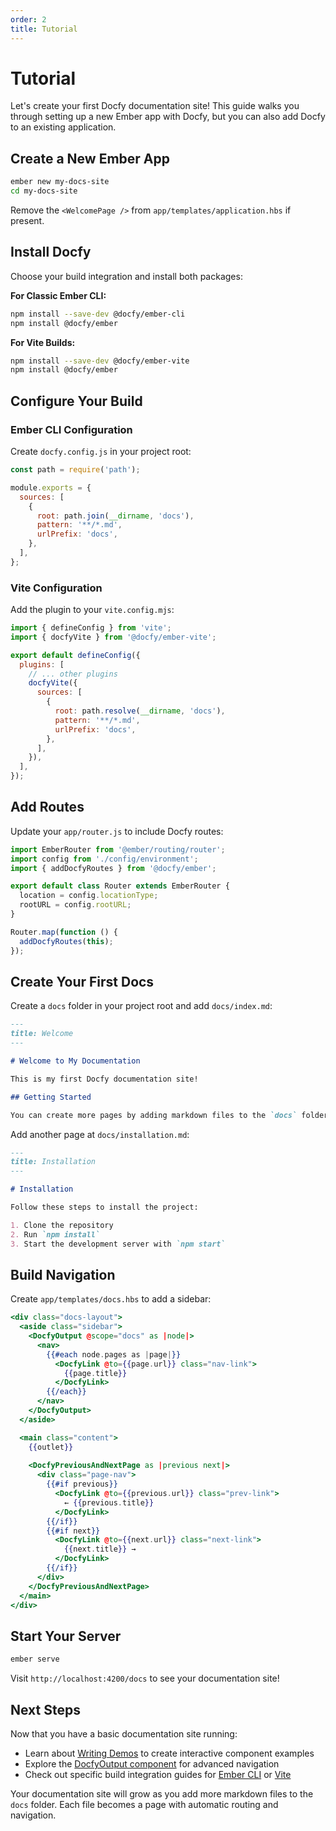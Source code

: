 ```yaml
---
order: 2
title: Tutorial
---
```


# Tutorial

Let's create your first Docfy documentation site! This guide walks you through setting up a new Ember app with Docfy, but you can also add Docfy to an existing application.

## Create a New Ember App

```bash
ember new my-docs-site
cd my-docs-site
```

Remove the `<WelcomePage />` from `app/templates/application.hbs` if present.

## Install Docfy

Choose your build integration and install both packages:

**For Classic Ember CLI:**
```bash
npm install --save-dev @docfy/ember-cli
npm install @docfy/ember
```

**For Vite Builds:**
```bash
npm install --save-dev @docfy/ember-vite  
npm install @docfy/ember
```

## Configure Your Build

### Ember CLI Configuration

Create `docfy.config.js` in your project root:

```js
const path = require('path');

module.exports = {
  sources: [
    {
      root: path.join(__dirname, 'docs'),
      pattern: '**/*.md',
      urlPrefix: 'docs',
    },
  ],
};
```

### Vite Configuration

Add the plugin to your `vite.config.mjs`:

```js
import { defineConfig } from 'vite';
import { docfyVite } from '@docfy/ember-vite';

export default defineConfig({
  plugins: [
    // ... other plugins
    docfyVite({
      sources: [
        {
          root: path.resolve(__dirname, 'docs'),
          pattern: '**/*.md',
          urlPrefix: 'docs',
        },
      ],
    }),
  ],
});
```

## Add Routes

Update your `app/router.js` to include Docfy routes:

```js
import EmberRouter from '@ember/routing/router';
import config from './config/environment';
import { addDocfyRoutes } from '@docfy/ember';

export default class Router extends EmberRouter {
  location = config.locationType;
  rootURL = config.rootURL;
}

Router.map(function () {
  addDocfyRoutes(this);
});
```

## Create Your First Docs

Create a `docs` folder in your project root and add `docs/index.md`:

```md
---
title: Welcome
---

# Welcome to My Documentation

This is my first Docfy documentation site! 

## Getting Started

You can create more pages by adding markdown files to the `docs` folder.
```

Add another page at `docs/installation.md`:

```md
---
title: Installation  
---

# Installation

Follow these steps to install the project:

1. Clone the repository
2. Run `npm install`
3. Start the development server with `npm start`
```

## Build Navigation

Create `app/templates/docs.hbs` to add a sidebar:

```hbs
<div class="docs-layout">
  <aside class="sidebar">
    <DocfyOutput @scope="docs" as |node|>
      <nav>
        {{#each node.pages as |page|}}
          <DocfyLink @to={{page.url}} class="nav-link">
            {{page.title}}
          </DocfyLink>
        {{/each}}
      </nav>
    </DocfyOutput>
  </aside>

  <main class="content">
    {{outlet}}
    
    <DocfyPreviousAndNextPage as |previous next|>
      <div class="page-nav">
        {{#if previous}}
          <DocfyLink @to={{previous.url}} class="prev-link">
            ← {{previous.title}}
          </DocfyLink>
        {{/if}}
        {{#if next}}
          <DocfyLink @to={{next.url}} class="next-link">
            {{next.title}} →
          </DocfyLink>
        {{/if}}
      </div>
    </DocfyPreviousAndNextPage>
  </main>
</div>
```

## Start Your Server

```bash
ember serve
```

Visit `http://localhost:4200/docs` to see your documentation site!

## Next Steps

Now that you have a basic documentation site running:

- Learn about [Writing Demos](./writing-demos.md) to create interactive component examples
- Explore the [DocfyOutput component](./components/docfy-output.md) for advanced navigation
- Check out specific build integration guides for [Ember CLI](./ember-cli.md) or [Vite](./ember-vite.md)

Your documentation site will grow as you add more markdown files to the `docs` folder. Each file becomes a page with automatic routing and navigation.